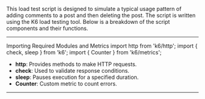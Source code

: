 This load test script is designed to simulate a typical usage pattern of adding comments to a post and then deleting the post. The script is written using the K6 load testing tool. Below is a breakdown of the script components and their functions.

<hr>

Importing Required Modules and Metrics
import http from 'k6/http';
import { check, sleep } from 'k6';
import { Counter } from 'k6/metrics';
<ul>
<li><b>http</b>: Provides methods to make HTTP requests.</li>
<li><b>check</b>: Used to validate response conditions.</li>
<li><b>sleep</b>: Pauses execution for a specified duration.</li>
<li><b>Counter</b>: Custom metric to count errors.</li>
</ul>
<hr>
